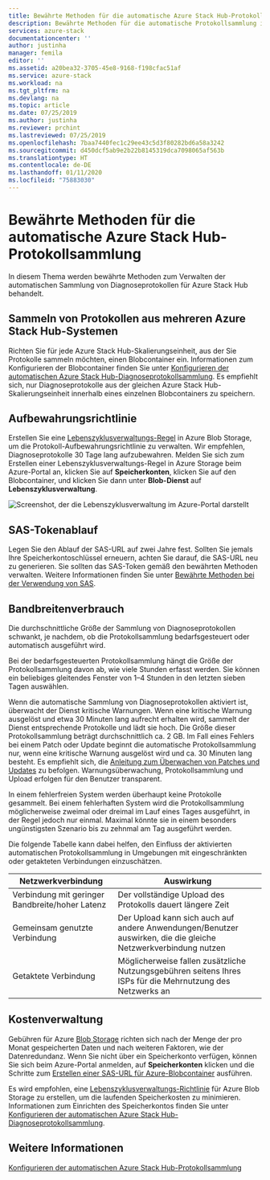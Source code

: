 ```yaml
---
title: Bewährte Methoden für die automatische Azure Stack Hub-Protokollsammlung | Microsoft-Dokumentation
description: Bewährte Methoden für die automatische Protokollsammlung in Azure Stack Hub – Hilfe und Support
services: azure-stack
documentationcenter: ''
author: justinha
manager: femila
editor: ''
ms.assetid: a20bea32-3705-45e8-9168-f198cfac51af
ms.service: azure-stack
ms.workload: na
ms.tgt_pltfrm: na
ms.devlang: na
ms.topic: article
ms.date: 07/25/2019
ms.author: justinha
ms.reviewer: prchint
ms.lastreviewed: 07/25/2019
ms.openlocfilehash: 7baa7440fec1c29ee43c5d3f80282bd6a58a3242
ms.sourcegitcommit: d450dcf5ab9e2b22b8145319dca7098065af563b
ms.translationtype: HT
ms.contentlocale: de-DE
ms.lasthandoff: 01/11/2020
ms.locfileid: "75883030"
---
```

# <a name="best-practices-for-automatic-azure-stack-hub-log-collection"></a>Bewährte Methoden für die automatische Azure Stack Hub-Protokollsammlung 

In diesem Thema werden bewährte Methoden zum Verwalten der automatischen Sammlung von Diagnoseprotokollen für Azure Stack Hub behandelt. 

## <a name="collecting-logs-from-multiple-azure-stack-hub-systems"></a>Sammeln von Protokollen aus mehreren Azure Stack Hub-Systemen

Richten Sie für jede Azure Stack Hub-Skalierungseinheit, aus der Sie Protokolle sammeln möchten, einen Blobcontainer ein. Informationen zum Konfigurieren der Blobcontainer finden Sie unter [Konfigurieren der automatischen Azure Stack Hub-Diagnoseprotokollsammlung](azure-stack-configure-automatic-diagnostic-log-collection.md). Es empfiehlt sich, nur Diagnoseprotokolle aus der gleichen Azure Stack Hub-Skalierungseinheit innerhalb eines einzelnen Blobcontainers zu speichern. 

## <a name="retention-policy"></a>Aufbewahrungsrichtlinie

Erstellen Sie eine [Lebenszyklusverwaltungs-Regel](https://docs.microsoft.com/azure/storage/blobs/storage-lifecycle-management-concepts) in Azure Blob Storage, um die Protokoll-Aufbewahrungsrichtlinie zu verwalten. Wir empfehlen, Diagnoseprotokolle 30 Tage lang aufzubewahren. Melden Sie sich zum Erstellen einer Lebenszyklusverwaltungs-Regel in Azure Storage beim Azure-Portal an, klicken Sie auf **Speicherkonten**, klicken Sie auf den Blobcontainer, und klicken Sie dann unter **Blob-Dienst** auf **Lebenszyklusverwaltung**.

![Screenshot, der die Lebenszyklusverwaltung im Azure-Portal darstellt](media/azure-stack-automatic-log-collection/blob-storage-lifecycle-management.png)


## <a name="sas-token-expiration"></a>SAS-Tokenablauf

Legen Sie den Ablauf der SAS-URL auf zwei Jahre fest. Sollten Sie jemals Ihre Speicherkontoschlüssel erneuern, achten Sie darauf, die SAS-URL neu zu generieren. Sie sollten das SAS-Token gemäß den bewährten Methoden verwalten. Weitere Informationen finden Sie unter [Bewährte Methoden bei der Verwendung von SAS](https://docs.microsoft.com/azure/storage/common/storage-dotnet-shared-access-signature-part-1#best-practices-when-using-sas).


## <a name="bandwidth-consumption"></a>Bandbreitenverbrauch

Die durchschnittliche Größe der Sammlung von Diagnoseprotokollen schwankt, je nachdem, ob die Protokollsammlung bedarfsgesteuert oder automatisch ausgeführt wird. 

Bei der bedarfsgesteuerten Protokollsammlung hängt die Größe der Protokollsammlung davon ab, wie viele Stunden erfasst werden. Sie können ein beliebiges gleitendes Fenster von 1–4 Stunden in den letzten sieben Tagen auswählen. 

Wenn die automatische Sammlung von Diagnoseprotokollen aktiviert ist, überwacht der Dienst kritische Warnungen. Wenn eine kritische Warnung ausgelöst und etwa 30 Minuten lang aufrecht erhalten wird, sammelt der Dienst entsprechende Protokolle und lädt sie hoch. Die Größe dieser Protokollsammlung beträgt durchschnittlich ca. 2 GB. Im Fall eines Fehlers bei einem Patch oder Update beginnt die automatische Protokollsammlung nur, wenn eine kritische Warnung ausgelöst wird und ca. 30 Minuten lang besteht. Es empfiehlt sich, die [Anleitung zum Überwachen von Patches und Updates](azure-stack-updates.md) zu befolgen.
Warnungsüberwachung, Protokollsammlung und Upload erfolgen für den Benutzer transparent. 



In einem fehlerfreien System werden überhaupt keine Protokolle gesammelt. Bei einem fehlerhaften System wird die Protokollsammlung möglicherweise zweimal oder dreimal im Lauf eines Tages ausgeführt, in der Regel jedoch nur einmal. Maximal könnte sie in einem besonders ungünstigsten Szenario bis zu zehnmal am Tag ausgeführt werden.  

Die folgende Tabelle kann dabei helfen, den Einfluss der aktivierten automatischen Protokollsammlung in Umgebungen mit eingeschränkten oder getakteten Verbindungen einzuschätzen.

| Netzwerkverbindung | Auswirkung |
|--------------------|--------|
| Verbindung mit geringer Bandbreite/hoher Latenz | Der vollständige Upload des Protokolls dauert längere Zeit | 
| Gemeinsam genutzte Verbindung | Der Upload kann sich auch auf andere Anwendungen/Benutzer auswirken, die die gleiche Netzwerkverbindung nutzen |
| Getaktete Verbindung | Möglicherweise fallen zusätzliche Nutzungsgebühren seitens Ihres ISPs für die Mehrnutzung des Netzwerks an |


## <a name="managing-costs"></a>Kostenverwaltung

Gebühren für Azure [Blob Storage](https://azure.microsoft.com/pricing/details/storage/blobs/) richten sich nach der Menge der pro Monat gespeicherten Daten und nach weiteren Faktoren, wie der Datenredundanz. Wenn Sie nicht über ein Speicherkonto verfügen, können Sie sich beim Azure-Portal anmelden, auf **Speicherkonten** klicken und die Schritte zum [Erstellen einer SAS-URL für Azure-Blobcontainer](azure-stack-configure-automatic-diagnostic-log-collection.md) ausführen.

Es wird empfohlen, eine [Lebenszyklusverwaltungs-Richtlinie](https://docs.microsoft.com/azure/storage/blobs/storage-lifecycle-management-concepts) für Azure Blob Storage zu erstellen, um die laufenden Speicherkosten zu minimieren. Informationen zum Einrichten des Speicherkontos finden Sie unter [Konfigurieren der automatischen Azure Stack Hub-Diagnoseprotokollsammlung](azure-stack-configure-automatic-diagnostic-log-collection.md).

## <a name="see-also"></a>Weitere Informationen

[Konfigurieren der automatischen Azure Stack Hub-Protokollsammlung](azure-stack-best-practices-automatic-diagnostic-log-collection.md)

